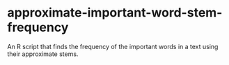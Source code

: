# approximate-important-word-stem-frequency
An R script that finds the frequency of the important words in a text using their approximate stems.
